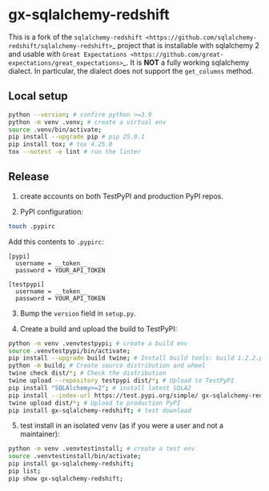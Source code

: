 # gx-sqlalchemy-redshift

This is a fork of the
`sqlalchemy-redshift <https://github.com/sqlalchemy-redshift/sqlalchemy-redshift>`_
project that is installable with sqlalchemy 2 and usable with `Great Expectations <https://github.com/great-expectations/great_expectations>`_.
It is **NOT** a fully working sqlalchemy dialect. In particular, the dialect does not support the `get_columns` method.

## Local setup

```sh
python --version; # confirm python >=3.9
python -m venv .venv; # create a virtual env
source .venv/bin/activate;
pip install --upgrade pip # pip 25.0.1
pip install tox; # tox 4.25.0
tox --notest -e lint # run the linter
```

## Release

1. create accounts on both TestPyPI and production PyPI repos.

2. PyPI configuration:

```sh
touch .pypirc
```

Add this contents to `.pypirc`:

```
[pypi]
  username = __token__
  password = YOUR_API_TOKEN

[testpypi]
  username = __token__
  password = YOUR_API_TOKEN
```

3. Bump the `version` field in `setup.py`.

4. Create a build and upload the build to TestPyPI:

```sh
python -m venv .venvtestpypi; # create a build env
source .venvtestpypi/bin/activate;
pip install --upgrade build twine; # Install build tools: build 1.2.2.post1, twine 6.1.0
python -m build; # Create source distribution and wheel
twine check dist/*; # Check the distribution
twine upload --repository testpypi dist/*; # Upload to TestPyPI
pip install "SQLAlchemy>=2"; # install latest SQLA2
pip install --index-url https://test.pypi.org/simple/ gx-sqlalchemy-redshift --pre; # test download
twine upload dist/*; # Upload to production PyPI
pip install gx-sqlalchemy-redshift; # test download
```

5. test install in an isolated venv (as if you were a user and not a maintainer):

```sh
python -m venv .venvtestinstall; # create a test env
source .venvtestinstall/bin/activate;
pip install gx-sqlalchemy-redshift;
pip list;
pip show gx-sqlalchemy-redshift;
```

